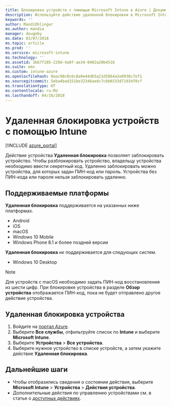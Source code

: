```yaml
---
title: Блокировка устройств с помощью Microsoft Intune в Azure | Документация Майкрософт
description: Используйте действие удаленной блокировки в Microsoft Intune, чтобы заблокировать устройство, защищенное с помощью ПИН-кода или пароля.
keywords: ''
author: MandiOhlinger
ms.author: mandia
manager: dougeby
ms.date: 03/07/2018
ms.topic: article
ms.prod: ''
ms.service: microsoft-intune
ms.technology: ''
ms.assetid: 3b67f285-229d-4a0f-ae34-0402a20b4518
ms.suite: ems
ms.custom: intune-azure
ms.openlocfilehash: 0aac90c0c6c8a9e44db5a21d5864a2e0930c7ef1
ms.sourcegitcommit: 5eba4bad151be32346aedc7cbb0333d71934f8cf
ms.translationtype: HT
ms.contentlocale: ru-RU
ms.lasthandoff: 04/16/2018
---
```

# <a name="remotely-lock-devices-with-intune"></a>Удаленная блокировка устройств с помощью Intune

[!INCLUDE [azure_portal](./includes/azure_portal.md)]

Действие устройства **Удаленная блокировка** позволяет заблокировать устройство. Чтобы разблокировать устройство, владельцу устройства необходимо ввести секретный код. Удаленно заблокировать можно устройства, для которых задан ПИН-код или пароль. Устройства без ПИН-кода или пароля нельзя заблокировать удаленно.

## <a name="supported-platforms"></a>Поддерживаемые платформы

**Удаленная блокировка** поддерживается на указанных ниже платформах.

- Android
- iOS
- macOS
- Windows 10 Mobile
- Windows Phone 8.1 и более поздней версии

**Удаленная блокировка** *не* поддерживается для следующих систем.
- Windows 10 Desktop

> [!NOTE]
> Для устройств с macOS необходимо задать ПИН-код восстановления из шести цифр. При блокировке устройства в разделе **Обзор устройства** отображается ПИН-код, пока не будет отправлено другое действие устройства.

## <a name="remote-lock-a-device"></a>Удаленная блокировка устройства

1. Войдите на [портал Azure](https://portal.azure.com).
2. Выберите **Все службы**, отфильтруйте список по **Intune** и выберите **Microsoft Intune**.
3. Выберите **Устройства** > **Все устройства**.
4. Выберите нужное устройство в списке устройств, а затем укажите действие **Удаленная блокировка**.

## <a name="next-steps"></a>Дальнейшие шаги

- Чтобы отобразились сведения о состоянии действия, выберите **Microsoft Intune** > **Устройства** > **Действия устройства**. 
- Дополнительные действия по управлению устройствами см. в статье о [доступных действиях](device-management.md).
